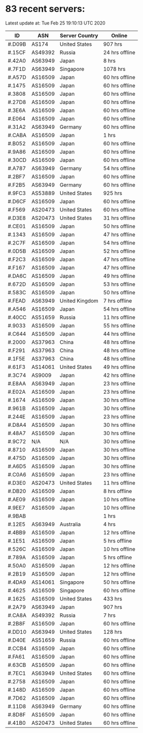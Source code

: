 # 83 recent servers:

Latest update at: Tue Feb 25 19:10:13 UTC 2020

| ID | ASN | Server Country | Online |
| -- | --- | -------------- | ------ |
| #.D09B | AS174 | United States | 907 hrs |
| #.15CF | AS49392 | Russia | 24 hrs offline |
| #.42A0 | AS63949 | Japan | 8 hrs |
| #.7F1D | AS63949 | Singapore | 1078 hrs |
| #.A57D | AS16509 | Japan | 60 hrs offline |
| #.1475 | AS16509 | Japan | 60 hrs offline |
| #.3808 | AS16509 | Japan | 60 hrs offline |
| #.27D8 | AS16509 | Japan | 60 hrs offline |
| #.3E6A | AS16509 | Japan | 60 hrs offline |
| #.E064 | AS16509 | Japan | 60 hrs offline |
| #.31A2 | AS63949 | Germany | 60 hrs offline |
| #.CABA | AS16509 | Japan | 1 hrs |
| #.B052 | AS16509 | Japan | 60 hrs offline |
| #.9A86 | AS16509 | Japan | 60 hrs offline |
| #.30CD | AS16509 | Japan | 60 hrs offline |
| #.A787 | AS63949 | Germany | 54 hrs offline |
| #.2BF7 | AS16509 | Japan | 60 hrs offline |
| #.F2B5 | AS63949 | Germany | 60 hrs offline |
| #.9FC3 | AS53889 | United States | 925 hrs |
| #.D6CF | AS16509 | Japan | 60 hrs offline |
| #.F569 | AS20473 | United States | 60 hrs offline |
| #.D3E8 | AS20473 | United States | 31 hrs offline |
| #.CE01 | AS16509 | Japan | 50 hrs offline |
| #.1343 | AS16509 | Japan | 47 hrs offline |
| #.2C7F | AS16509 | Japan | 54 hrs offline |
| #.0D5B | AS16509 | Japan | 52 hrs offline |
| #.F2C3 | AS16509 | Japan | 47 hrs offline |
| #.F167 | AS16509 | Japan | 47 hrs offline |
| #.DA6C | AS16509 | Japan | 49 hrs offline |
| #.672D | AS16509 | Japan | 53 hrs offline |
| #.583C | AS16509 | Japan | 50 hrs offline |
| #.FEAD | AS63949 | United Kingdom | 7 hrs offline |
| #.A546 | AS16509 | Japan | 54 hrs offline |
| #.40CC | AS51659 | Russia | 11 hrs offline |
| #.9033 | AS16509 | Japan | 55 hrs offline |
| #.C644 | AS16509 | Japan | 44 hrs offline |
| #.2000 | AS37963 | China | 48 hrs offline |
| #.F291 | AS37963 | China | 48 hrs offline |
| #.1F5E | AS37963 | China | 48 hrs offline |
| #.61F3 | AS14061 | United States | 49 hrs offline |
| #.3C74 | AS9009 | Japan | 42 hrs offline |
| #.E8AA | AS63949 | Japan | 23 hrs offline |
| #.E02A | AS16509 | Japan | 23 hrs offline |
| #.1674 | AS16509 | Japan | 30 hrs offline |
| #.961B | AS16509 | Japan | 30 hrs offline |
| #.244E | AS16509 | Japan | 23 hrs offline |
| #.D8A4 | AS16509 | Japan | 30 hrs offline |
| #.48A7 | AS16509 | Japan | 30 hrs offline |
| #.9C72 | N/A | N/A | 30 hrs offline |
| #.8710 | AS16509 | Japan | 30 hrs offline |
| #.475D | AS16509 | Japan | 30 hrs offline |
| #.A6D5 | AS16509 | Japan | 30 hrs offline |
| #.C0A6 | AS16509 | Japan | 23 hrs offline |
| #.D3E0 | AS20473 | United States | 11 hrs offline |
| #.DB20 | AS16509 | Japan | 8 hrs offline |
| #.AE09 | AS16509 | Japan | 10 hrs offline |
| #.9EE7 | AS16509 | Japan | 10 hrs offline |
| #.9BAB |  |  | 1 hrs |
| #.12E5 | AS63949 | Australia | 4 hrs |
| #.4BB9 | AS16509 | Japan | 12 hrs offline |
| #.1E51 | AS16509 | Japan | 5 hrs offline |
| #.526C | AS16509 | Japan | 10 hrs offline |
| #.789A | AS16509 | Japan | 5 hrs offline |
| #.50A0 | AS16509 | Japan | 12 hrs offline |
| #.2B19 | AS16509 | Japan | 12 hrs offline |
| #.4DA9 | AS14061 | Singapore | 50 hrs offline |
| #.4625 | AS16509 | Singapore | 60 hrs offline |
| #.1625 | AS16509 | United States | 433 hrs |
| #.2A79 | AS63949 | Japan | 907 hrs |
| #.CA8A | AS49392 | Russia | 7 hrs |
| #.2B8F | AS16509 | Japan | 60 hrs offline |
| #.DD10 | AS63949 | United States | 128 hrs |
| #.D40E | AS51659 | Russia | 60 hrs offline |
| #.CCB4 | AS16509 | Japan | 60 hrs offline |
| #.FA61 | AS16509 | Japan | 60 hrs offline |
| #.63CB | AS16509 | Japan | 60 hrs offline |
| #.7EC1 | AS63949 | United States | 60 hrs offline |
| #.2758 | AS16509 | Japan | 60 hrs offline |
| #.148D | AS16509 | Japan | 60 hrs offline |
| #.7D62 | AS16509 | Japan | 60 hrs offline |
| #.11D8 | AS63949 | Germany | 60 hrs offline |
| #.8D8F | AS16509 | Japan | 60 hrs offline |
| #.41B0 | AS20473 | United States | 60 hrs offline |

